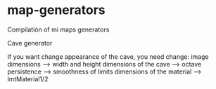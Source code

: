 # map-generators
Compilatión of mi maps generators

Cave generator

  If you want change appearance of the cave, you need change: 
    image dimensions --> width and height
    dimensions of the cave --> octave
    persistence --> smoothness of limits
    dimensions of the material --> lmtMaterial1/2
